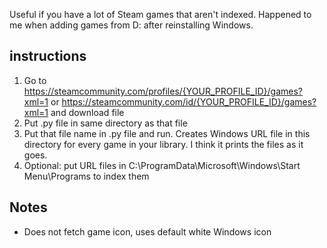 Useful if you have a lot of Steam games that aren't indexed. Happened to me when adding games from D: after reinstalling Windows.
## instructions
1) Go to https://steamcommunity.com/profiles/{YOUR_PROFILE_ID}/games?xml=1 or https://steamcommunity.com/id/{YOUR_PROFILE_ID}/games?xml=1 and download file
2) Put .py file in same directory as that file
3) Put that file name in .py file and run. Creates Windows URL file in this directory for every game in your library. I think it prints the files as it goes.
4) Optional: put URL files in C:\ProgramData\Microsoft\Windows\Start Menu\Programs to index them
## Notes
* Does not fetch game icon, uses default white Windows icon
